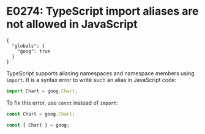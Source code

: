 # E0274: TypeScript import aliases are not allowed in JavaScript

```config-for-examples
{
  "globals": {
    "goog": true
  }
}
```

TypeScript supports aliasing namespaces and namespace members using `import`. It
is a syntax error to write such an alias in JavaScript code:

```javascript
import Chart = goog.Chart;
```

To fix this error, use `const` instead of `import`:

```javascript
const Chart = goog.Chart;
```
```javascript
const { Chart } = goog;
```
